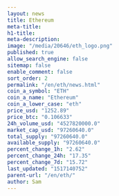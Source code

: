 ```yaml
---
layout: news
title: Ethereum
meta-title: 
h1-title: 
meta-description: 
image: "/media/20646/eth_logo.png"
published: true
allow_search_engine: false
sitemap: false
enable_comment: false
sort_order: 2
permalink: "/en/eth/news.html"
coin_a_symbol: "ETH"
coin_a_name: "Ethereum"
coin_a_lower_case: "eth"
price_usd: "1252.89"
price_btc: "0.106633"
24h_volume_usd: "4527820000.0"
market_cap_usd: "97260640.0"
total_supply: "97260640.0"
available_supply: "97260640.0"
percent_change_1h: "2.62"
percent_change_24h: "17.35"
percent_change_7d: "15.72"
last_updated: "1517140752"
parent-url: "/en/eth/"
author: Sam
---
```


